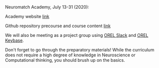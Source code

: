 Neuromatch Academy, July 13-31 (2020):

Academy website  [link](https://neuromatch.io/academy/)

Github repository precourse and course content  [link](https://github.com/NeuromatchAcademy)

We will also be meeting as a project group using [OREL Slack](https://app.slack.com/client/T48BNG3A5/C015B5V5TEH) and [OREL Keybase](https://keybase.io/team/orthogonal_lab).

Don't forget to go through the preparatory materials! While the curriculum does not require a high degree of knowledge in Neuroscience or Computational thinking, you should brush up on the basics.

